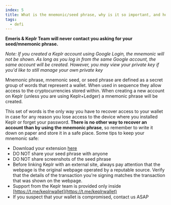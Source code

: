 ```yaml
---
index: 5
title: What is the mnemonic/seed phrase, why is it so important, and how should it be kept?
tags: 
  - defi
---
```


**Emeris & Keplr Team will never contact you asking for your seed/mnemonic phrase.**

*Note: If you created a Keplr account using Google Login, the mnemonic will not be shown. As long as you log in from the same Google account, the same account will be created. However, you may view your private key if you'd like to still manage your own private key*

Mnemonic phrase, mnemonic seed, or seed phrase are defined as a secret group of words that represent a wallet. When used in sequence they allow access to the cryptocurrencies stored within. When creating a new account on Keplr (unless you are using Keplr+Ledger) a mnemonic phrase will be created.

This set of words is the only way you have to recover access to your wallet in case for any reason you lose access to the device where you installed Keplr or forget your password. **There is no other way to recover an account than by using the mnemonic phrase**, so remember to write it down on paper and store it in a safe place. Some tips to keep your mnemonic safe:

- Download your extension [here](https://t.co/eSyDVJMFAD?amp=1)
- DO NOT share your seed phrase with anyone
- DO NOT share screenshots of the seed phrase
- Before linking Keplr with an external site, always pay attention that the webpage is the original webpage operated by a reputable source. Verify that the details of the transaction you're signing matches the transaction that was shown on the webpage.
- Support from the Keplr team is provided only inside [https://t.me/keplrwallet](https://t.me/keplrwallet)
- If you suspect that your wallet is compromised, contact us ASAP
